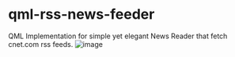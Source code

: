 # qml-rss-news-feeder
QML Implementation for simple yet elegant News Reader that fetch cnet.com rss feeds.
![image](https://user-images.githubusercontent.com/49165465/78421667-29a4ad80-7679-11ea-9885-b50cf52ff7c3.png)
